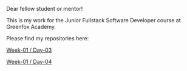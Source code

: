 Dear fellow student or mentor!

This is my work for the Junior Fullstack Software Developer course at Greenfox Academy.

Please find my repositories here:


[Week-01 / Day-03](https://github.com/green-fox-academy/yotzash/tree/master/week-01/day-03)

[Week-01 / Day-04](https://github.com/green-fox-academy/yotzash/tree/master/week-01/day-04)

